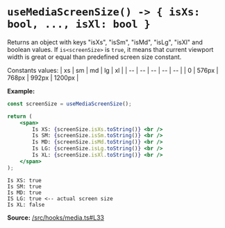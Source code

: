 # `useMediaScreenSize() -> { isXs: bool, ..., isXl: bool }`
Returns an object with keys "isXs", "isSm", "isMd", "isLg", "isXl" and boolean values. If `is<screenSize>` is `true`, it means that current viewport width is great or equal than predefined screen size constant.

Constants values:
| xs | sm | md | lg | xl |
| -- | -- | -- | -- | -- |
| 0  | 576px | 768px | 992px | 1200px |

**Example:**
```jsx
const screenSize = useMediaScreenSize();

return (
    <span>
        Is XS: {screenSize.isXs.toString()} <br />
        Is SM: {screenSize.isSm.toString()} <br />
        Is MD: {screenSize.isMd.toString()} <br />
        Is LG: {screenSize.isLg.toString()} <br />
        Is XL: {screenSize.isXl.toString()} <br />
    </span>
);
```

```
Is XS: true
Is SM: true
Is MD: true
IS LG: true <-- actual screen size
Is XL: false
```

**Source:** [/src/hooks/media.ts#L33](/src/hooks/media.ts#L33)
